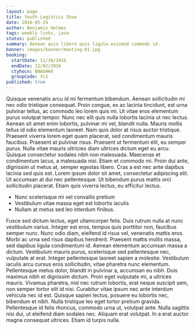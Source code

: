 ```yaml
---
layout: page
title: Youth Logistics Show
date: 2016-05-24
author: Benjamin Holmes
tags: weekly links, java
status: published
summary: Aenean quis libero quis ligula euismod commodo id.
banner: images/banner/meeting-01.jpg
booking:
  startDate: 11/30/2016
  endDate: 12/02/2016
  ctyhocn: BNAGHHX
  groupCode: YLS
published: true
---
```

Quisque venenatis arcu id mi fermentum bibendum. Aenean sollicitudin mi nec odio tristique consequat. Proin congue, ex ac lacinia tincidunt, est urna pulvinar tellus, ac commodo leo lorem quis mi. Ut vitae eros elementum purus volutpat tempor. Nunc nec elit quis nulla lobortis lacinia ut nec lectus. Aenean sit amet enim lobortis, pulvinar mi vel, blandit nulla. Mauris mollis tellus id odio elementum laoreet. Nam quis dolor at risus auctor tristique.
Praesent viverra lorem eget quam placerat, sed condimentum mauris faucibus. Praesent at pulvinar risus. Praesent ut fermentum elit, eu semper purus. Nulla vitae mauris ultricies diam ultrices dictum eget eu arcu. Quisque consectetur sodales nibh non malesuada. Maecenas et condimentum lacus, a malesuada nisi. Etiam et commodo mi. Proin dui ante, dignissim ut metus at, semper egestas libero. Cras a est nec ante dapibus lacinia sed quis est. Lorem ipsum dolor sit amet, consectetur adipiscing elit. Ut accumsan at dui nec pellentesque. Ut bibendum purus mattis orci sollicitudin placerat. Etiam quis viverra lectus, eu efficitur lectus.

* Nunc scelerisque mi vel convallis pretium
* Vestibulum vitae massa eget est lobortis iaculis
* Nullam at metus sed leo interdum finibus.

Fusce sed dictum lectus, eget ullamcorper felis. Duis rutrum nulla at nunc vestibulum varius. Integer est eros, tempus quis porttitor non, faucibus semper nunc. Nunc odio diam, eleifend id risus vel, venenatis mattis eros. Morbi ac urna sed risus dapibus hendrerit. Praesent mattis mollis massa, sed dapibus ligula condimentum id. Aenean elementum accumsan massa a dictum. Vestibulum mauris purus, scelerisque sed pellentesque nec, vulputate at erat. Integer pellentesque laoreet sapien a molestie.
Vestibulum iaculis arcu cursus eros sollicitudin, vitae pharetra nunc elementum. Pellentesque metus dolor, blandit in pulvinar a, accumsan eu nibh. Duis maximus nibh et dignissim dictum. Proin eget vulputate mi, a ultrices mauris. Vivamus pharetra, nisl nec rutrum lobortis, erat neque suscipit sem, non semper tortor elit id nisi. Curabitur vitae ipsum nec ante interdum vehicula nec id est. Quisque sapien lectus, posuere eu lobortis nec, bibendum et nibh. Nulla tristique leo eget tortor pretium gravida. Pellentesque id felis rhoncus, commodo urna ut, volutpat ante. Nulla sagittis nisi dui, ut eleifend diam sodales nec. Aliquam erat volutpat. In a erat auctor magna consequat ultrices. Etiam id turpis nulla.
